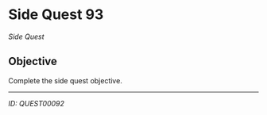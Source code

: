 # Side Quest 93

*Side Quest*

## Objective
Complete the side quest objective.

---
*ID: QUEST00092*